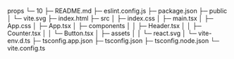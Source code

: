 props
└─ 10
├─ README.md
├─ eslint.config.js
├─ package.json
├─ public
│ └─ vite.svg
├─ index.html
├─ src
│ ├─ index.css
│ ├─ main.tsx
│ ├─ App.css
│ ├─ App.tsx
│ ├─ components
│ │ ├─ Header.tsx
│ │ ├─ Counter.tsx
│ │ └─ Button.tsx
│ ├─ assets
│ │ └─ react.svg
│ └─ vite-env.d.ts
├─ tsconfig.app.json
├─ tsconfig.json
├─ tsconfig.node.json
└─ vite.config.ts
